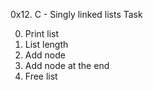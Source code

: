 0x12. C - Singly linked lists
Task

0. Print list
1. List length
2. Add node
3. Add node at the end
4. Free list
